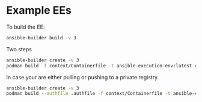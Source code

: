 # Example EEs

To build the EE:
```bash
ansible-builder build -v 3
```

Two steps
```bash
ansible-builder create -v 3
podman build -f context/Containerfile -t ansible-execution-env:latest context
```

In case your are either pulling or pushing to a private registry.
```bash
ansible-builder create -v 3
podman build --authfile .authfile -f context/Containerfile -t ansible-execution-env:latest context
```
